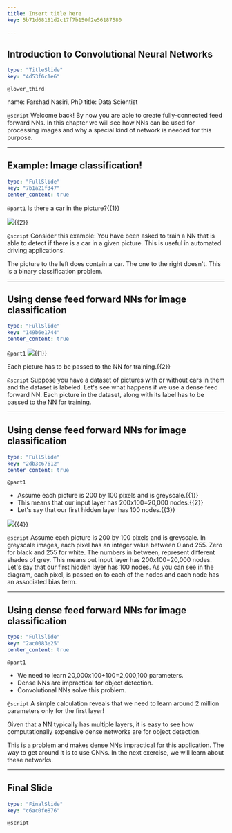 ```yaml
---
title: Insert title here
key: 5b71d68181d2c17f7b150f2e56187580

---
```

## Introduction to Convolutional Neural Networks

```yaml
type: "TitleSlide"
key: "4d53f6c1e6"
```

`@lower_third`

name: Farshad Nasiri, PhD
title: Data Scientist


`@script`
Welcome back! By now you are able to create fully-connected feed forward NNs. In this chapter we will see how NNs can be used for processing images and why a special kind of network is needed for this purpose.


---
## Example: Image classification!

```yaml
type: "FullSlide"
key: "7b1a21f347"
center_content: true
```

`@part1`
Is there a car in the picture?{{1}}

![](http://assets.datacamp.com/production/repositories/4036/datasets/4a9637f9cc49c0a9b590b487354a614196e9bedd/bothPics.jpg){{2}}


`@script`
Consider this example: You have been asked to train a NN that is able to detect if there is a car in a given picture. This is useful in automated driving applications.

The picture to the left does contain a car. The one to the right doesn't. This is a binary classification problem.


---
## Using dense feed forward NNs for image classification

```yaml
type: "FullSlide"
key: "149b6e1744"
center_content: true
```

`@part1`
![](http://assets.datacamp.com/production/repositories/4036/datasets/075ac14bdab3b3169a016460cdd06226ddb79933/dataset.jpg){{1}}

Each picture has to be passed to the NN for training.{{2}}


`@script`
Suppose you have a dataset of pictures with or without cars in them and the dataset is labeled. Let's see what happens if we use a dense feed forward NN.
Each picture in the dataset, along with its label has to be passed to the NN for training.


---
## Using dense feed forward NNs for image classification

```yaml
type: "FullSlide"
key: "2db3c67612"
center_content: true
```

`@part1`
- Assume each picture is 200 by 100 pixels and is greyscale.{{1}}
- This means that our input layer has 200x100=20,000 nodes.{{2}}
- Let's say that our first hidden layer has 100 nodes.{{3}}

![](http://assets.datacamp.com/production/repositories/4036/datasets/4c32cb3fa77d5b1728be010ae4b6cbf7ac854f7c/layers_small.png){{4}}


`@script`
Assume each picture is 200 by 100 pixels and is greyscale. In greyscale images, each pixel has an integer value between 0 and 255. Zero for black and 255 for white. The numbers in between, represent different shades of grey.
This means out input layer has 200x100=20,000 nodes.
Let's say that our first hidden layer has 100 nodes.
As you can see in the diagram, each pixel, is passed on to each of the nodes and each node has an associated bias term.


---
## Using dense feed forward NNs for image classification

```yaml
type: "FullSlide"
key: "2ac0083e25"
center_content: true
```

`@part1`
- We need to learn 20,000x100+100=2,000,100 parameters.
- Dense NNs are impractical for object detection.
- Convolutional NNs solve this problem.


`@script`
A simple calculation reveals that we need to learn around 2 million parameters only for the first layer!

Given that a NN typically has multiple layers, it is easy to see how computationally expensive dense networks are for object detection.

This is a problem and makes dense NNs impractical for this application. The way to get around it is to use CNNs. In the next exercise, we will learn about these networks.


---
## Final Slide

```yaml
type: "FinalSlide"
key: "c6ac0fe876"
```

`@script`


